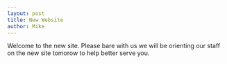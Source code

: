 ```yaml
---
layout: post
title: New Website
author: Mike
---
```


Welcome to the new site. Please bare with us we will be orienting our staff on the new site tomorow to help better serve you.
